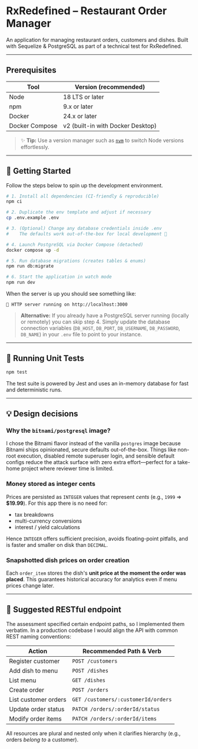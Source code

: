 # RxRedefined – Restaurant Order Manager

An application for managing restaurant orders, customers and dishes. Built with Sequelize & PostgreSQL as part of a technical test for RxRedefined.

---

## Prerequisites

| Tool | Version (recommended) |
|------|-----------------------|
| Node | 18 LTS or later       |
| npm  | 9.x or later          |
| Docker | 24.x or later       |
| Docker Compose | v2 (built-in with Docker Desktop) |

> ✨ **Tip:** Use a version manager such as [`nvm`](https://github.com/nvm-sh/nvm) to switch Node versions effortlessly.

---

## 🚀 Getting Started

Follow the steps below to spin up the development environment.

```bash
# 1. Install all dependencies (CI-friendly & reproducible)
npm ci

# 2. Duplicate the env template and adjust if necessary
cp .env.example .env

# 3. (Optional) Change any database credentials inside .env
#    The defaults work out-of-the-box for local development 🙂

# 4. Launch PostgreSQL via Docker Compose (detached)
docker compose up -d

# 5. Run database migrations (creates tables & enums)
npm run db:migrate

# 6. Start the application in watch mode
npm run dev
```

When the server is up you should see something like:
```
🚀 HTTP server running on http://localhost:3000
```

> **Alternative:** If you already have a PostgreSQL server running (locally or remotely) you can skip step&nbsp;4. Simply update the database connection variables (`DB_HOST`, `DB_PORT`, `DB_USERNAME`, `DB_PASSWORD`, `DB_NAME`) in your `.env` file to point to your instance.

---

## 🧪 Running Unit Tests

```bash
npm test
```

The test suite is powered by Jest and uses an in-memory database for fast and deterministic runs.

---

## 💡 Design decisions

### Why the `bitnami/postgresql` image?
I chose the Bitnami flavor instead of the vanilla `postgres` image because Bitnami ships opinionated, secure defaults out-of-the-box. Things like non-root execution, disabled remote superuser login, and sensible default configs reduce the attack surface with zero extra effort—perfect for a take-home project where reviewer time is limited.

### Money stored as **integer cents**
Prices are persisted as `INTEGER` values that represent _cents_ (e.g., `1999` ⇒ **$19.99**). For this app there is no need for:
* tax breakdowns
* multi-currency conversions
* interest / yield calculations

Hence `INTEGER` offers sufficient precision, avoids floating-point pitfalls, and is faster and smaller on disk than `DECIMAL`.

### Snapshotted dish prices on order creation
Each `order_item` stores the dish's **unit price at the moment the order was placed**. This guarantees historical accuracy for analytics even if menu prices change later.

---

## 🔧 Suggested RESTful endpoint
The assessment specified certain endpoint paths, so I implemented them verbatim. In a production codebase I would align the API with common REST naming conventions:

| Action | Recommended Path & Verb |
|--------|------------------------|
| Register customer | `POST /customers` |
| Add dish to menu | `POST /dishes` |
| List menu | `GET /dishes` |
| Create order | `POST /orders` |
| List customer orders | `GET /customers/:customerId/orders` |
| Update order status | `PATCH /orders/:orderId/status` |
| Modify order items | `PATCH /orders/:orderId/items` |

All resources are plural and nested only when it clarifies hierarchy (e.g., orders _belong to_ a customer).